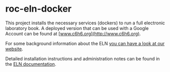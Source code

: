 # roc-eln-docker

This project installs the necessary services (dockers) to run a full electronic laboratory book. A deployed version that can be used with a Google Account can be found at [www.c6h6.org](http://www.c6h6.org).

For some background information about the ELN [you can have a look at our website](https://cheminfo.github.io/).

Detailed installation instructions and administration notes can be found in the [ELN documentation](https://docs.c6h6.org/docs/eln/installation/setup/).